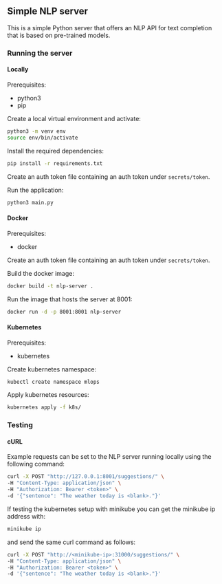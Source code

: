 
## Simple NLP server

This is a simple Python server that offers an NLP API for text completion that is based on pre-trained models.

### Running the server

#### Locally

Prerequisites:
- python3
- pip

Create a local virtual environment and activate:

```bash
python3 -m venv env
source env/bin/activate
```

Install the required dependencies:
```bash
pip install -r requirements.txt
```

Create an auth token file containing an auth token under `secrets/token`.

Run the application:
```bash
python3 main.py
```

#### Docker

Prerequisites:
- docker

Create an auth token file containing an auth token under `secrets/token`.

Build the docker image:
```bash
docker build -t nlp-server .
```

Run the image that hosts the server at 8001:
```bash
docker run -d -p 8001:8001 nlp-server
```

#### Kubernetes

Prerequisites:
- kubernetes

Create kubernetes namespace:
```bash
kubectl create namespace mlops
```

Apply kubernetes resources:
```bash
kubernetes apply -f k8s/
```

### Testing

#### cURL

Example requests can be set to the NLP server running locally using the following command:
```bash
curl -X POST "http://127.0.0.1:8001/suggestions/" \
-H "Content-Type: application/json" \
-H "Authorization: Bearer <token>" \
-d '{"sentence": "The weather today is <blank>."}'
```

If testing the kubernetes setup with minikube you can get the minikube ip address with:
```bash
minikube ip
```

and send the same curl command as follows:
```bash
curl -X POST "http://<minikube-ip>:31000/suggestions/" \
-H "Content-Type: application/json" \
-H "Authorization: Bearer <token>" \
-d '{"sentence": "The weather today is <blank>."}'
```
